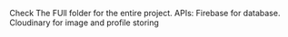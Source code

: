 Check The FUll folder for the entire project.
APIs:
Firebase for database.
Cloudinary for image and profile storing

